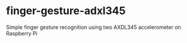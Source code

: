 # finger-gesture-adxl345
Simple finger gesture recognition using two AXDL345 accelerometer on Raspberry Pi
